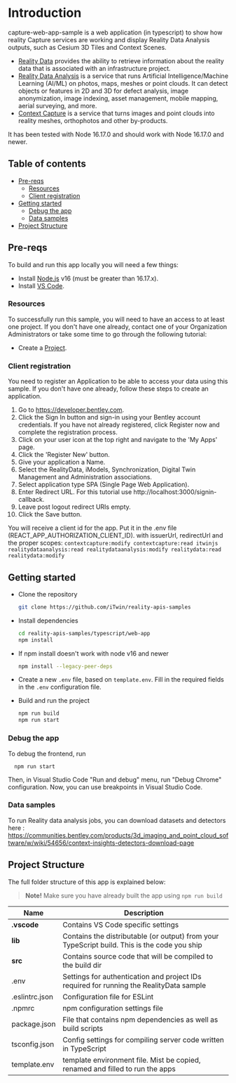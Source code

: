 # Introduction

capture-web-app-sample is a web application (in typescript) to show how reality Capture services are working and display Reality Data Analysis outputs, such as Cesium 3D Tiles and Context Scenes.

- [Reality Data](https://developer.bentley.com/apis/reality-data/) provides the ability to retrieve information about the reality data that is associated with an infrastructure project.
- [Reality Data Analysis](https://developer.bentley.com/apis/realitydataanalysis/)
 is a service that runs Artificial Intelligence/Machine Learning (AI/ML) on photos, maps, meshes or point clouds. It can detect objects or features in 2D and 3D for defect analysis, image anonymization, image indexing, asset management, mobile mapping, aerial surveying, and more.
- [Context Capture](https://developer.bentley.com/apis/contextcapture/) is a service that turns images and point clouds into reality meshes, orthophotos and other by-products.

It has been tested with Node 16.17.0 and should work with Node 16.17.0 and newer.

## Table of contents

- [Pre-reqs](#pre-reqs)
  - [Resources](#resources)
  - [Client registration](#client-registration)
- [Getting started](#getting-started)
  - [Debug the app](#debug-the-app)
  - [Data samples](#data-samples)
- [Project Structure](#project-structure)

## Pre-reqs

To build and run this app locally you will need a few things:

- Install [Node.js](https://nodejs.org/en/) v16 (must be greater than 16.17.x).
- Install [VS Code](https://code.visualstudio.com/).

### Resources

To successfully run this sample, you will need to have an access to at least one project. If you don't
have one already, contact one of your Organization Administrators or take some time to go through the following tutorial:

- Create a [Project](https://developer.bentley.com/tutorials/create-and-query-projects-guide).

### Client registration

You need to register an Application to be able to access your data using this sample.
If you don't have one already, follow these steps to create an application.

1.  Go to https://developer.bentley.com.
2.  Click the Sign In button and sign-in using your Bentley account credentials.
    If you have not already registered, click Register now and complete the registration process.
3.  Click on your user icon at the top right and navigate to the 'My Apps' page.
4.  Click the 'Register New' button.
5.  Give your application a Name.
6.  Select the RealityData, iModels, Synchronization, Digital Twin Management and Administration associations.
7.  Select application type SPA (Single Page Web Application).
8.  Enter Redirect URL.
    For this tutorial use http://localhost:3000/signin-callback.
9.  Leave post logout redirect URIs empty.
10. Click the Save button.

You will receive a client id for the app. Put it in the .env file (REACT_APP_AUTHORIZATION_CLIENT_ID).
with issuerUrl, redirectUrl and the proper scopes: `contextcapture:modify contextcapture:read itwinjs realitydataanalysis:read realitydataanalysis:modify realitydata:read realitydata:modify`

## Getting started

- Clone the repository

  ```sh
  git clone https://github.com/iTwin/reality-apis-samples
  ```

- Install dependencies

  ```sh
  cd reality-apis-samples/typescript/web-app
  npm install
  ```
- If npm install doesn't work with node v16 and newer

  ```sh
  npm install --legacy-peer-deps
  ```

- Create a new `.env` file, based on `template.env`. Fill in the required fields in the `.env` configuration file.

- Build and run the project

  ```sh
  npm run build
  npm run start
  ```

### Debug the app

To debug the frontend, run
```
  npm run start
```
Then, in Visual Studio Code "Run and debug" menu, run "Debug Chrome" configuration. Now, you can use breakpoints in Visual Studio Code.

### Data samples

To run Reality data analysis jobs, you can download datasets and detectors here : https://communities.bentley.com/products/3d_imaging_and_point_cloud_software/w/wiki/54656/context-insights-detectors-download-page

## Project Structure

The full folder structure of this app is explained below:

> **Note!** Make sure you have already built the app using `npm run build`

| Name                     | Description                                                                                  |
| ------------------------ | ---------------------------------------------------------------------------------------------|
| **.vscode**              | Contains VS Code specific settings                                                           |
| **lib**                  | Contains the distributable (or output) from your TypeScript build. This is the code you ship |
| **src**                  | Contains source code that will be compiled to the build dir                                  |
| .env                     | Settings for authentication and project IDs required for running the RealityData sample      |
| .eslintrc.json           | Configuration file for ESLint                                                                |
| .npmrc                   | npm configuration settings file                                                              |
| package.json             | File that contains npm dependencies as well as build scripts                                 |
| tsconfig.json            | Config settings for compiling server code written in TypeScript                              |
| template.env             | template environment file. Mist be copied, renamed and filled to run the apps                |
